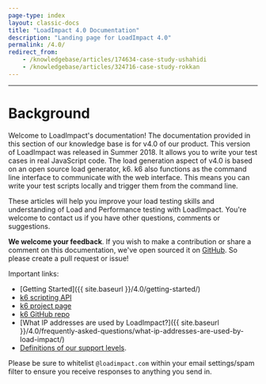 ```yaml
---
page-type: index
layout: classic-docs
title: "LoadImpact 4.0 Documentation"
description: "Landing page for LoadImpact 4.0"
permalink: /4.0/
redirect_from:
    - /knowledgebase/articles/174634-case-study-ushahidi
    - /knowledgebase/articles/324716-case-study-rokkan
---
```


***

<h1>Background</h1>

Welcome to LoadImpact's documentation! The documentation provided in this section of our knowledge base is for v4.0 of our product.  This version of LoadImpact was released in Summer 2018.  It allows you to write your test cases in real JavaScript code. The load generation aspect of v4.0 is based on an open source load generator, k6.  k6 also functions as the command line interface to communicate with the web interface.  This means you can write your test scripts locally and trigger them from the command line.


These articles will help you improve your load testing skills and understanding of Load and Performance testing with LoadImpact. You're welcome to contact us if you have other questions, comments or suggestions.

**We welcome your feedback**. If you wish to make a contribution or share a comment on this documentation, we've open sourced it on [GitHub](https://github.com/loadimpact/loadimpact-docs). So please create a pull request or issue!

Important links:
- [Getting Started]({{ site.baseurl }}/4.0/getting-started/)
- [k6 scripting API](http://docs.k6.io/docs)
- [k6 project page](https://k6.io/)
- [k6 GitHub repo](https://github.com/loadimpact/k6)
- [What IP addresses are used by LoadImpact?]({{ site.baseurl }}/4.0/frequently-asked-questions/what-ip-addresses-are-used-by-load-impact/)
- [Definitions of our support levels](https://loadimpact.com/premium-support/).


Please be sure to whitelist `@loadimpact.com` within your email settings/spam filter to ensure you receive responses to anything you send in.
<!--stackedit_data:
eyJoaXN0b3J5IjpbLTE1NDExNDkwNDNdfQ==
-->
